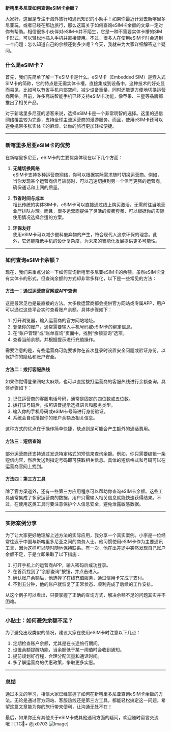 **新喀里多尼亚如何查询eSIM卡余额？**

大家好，这里是专注于海外旅行和通讯知识的小助手！如果你最近计划去新喀里多尼亚玩，或者已经在那边旅行，那么这篇关于如何查询eSIM卡余额的文章一定对你有帮助。相信很多小伙伴对eSIM卡并不陌生，它是一种不需要实体卡槽的SIM卡形式，可以轻松地插入手机并直接使用。不过，很多人在使用eSIM卡时会遇到一个问题：怎么知道自己的余额还剩多少呢？今天，我就来为大家详细解答这个疑问。

### 什么是eSIM卡？

首先，我们先简单了解一下eSIM卡是什么。eSIM卡（Embedded SIM）是嵌入式SIM卡的简称，它的特点是无需实体卡槽，直接集成到设备中。这种技术的好处显而易见，比如可以节省手机内部空间、减少设备重量，同时还能更方便地切换运营商网络。目前，许多高端智能手机已经支持eSIM卡功能，像苹果、三星等品牌都推出了相关产品。

对于新喀里多尼亚的游客来说，选择eSIM卡是一个非常明智的选择。这里的通信网络覆盖较为完善，支持全球主流运营商的漫游服务。而且，使用eSIM卡还可以避免携带多张实体卡的麻烦，让你的旅行更加轻松便捷。

---

### 新喀里多尼亚eSIM卡的优势

在新喀里多尼亚，eSIM卡的主要优势体现在以下几个方面：

1. **无缝切换网络**  
   eSIM卡支持多种运营商网络，你可以根据实际需求随时切换运营商。例如，当你发现某个运营商信号较弱时，可以迅速切换到另一个信号更强的运营商，确保通话和上网的质量。

2. **节省时间与成本**  
   相比传统的实体SIM卡，eSIM卡可以直接通过线上购买激活，无需前往当地营业厅排队办理。而且，很多运营商提供了灵活的资费套餐，可以根据你的实际使用情况选择合适的方案。

3. **环保友好**  
   使用eSIM卡可以减少塑料废弃物的产生，符合现代人追求环保的理念。此外，它还能降低手机的设计复杂度，为未来的智能化发展提供更多可能性。

---

### 如何查询eSIM卡余额？

现在，我们来重点讨论一下如何查询新喀里多尼亚eSIM卡的余额。虽然eSIM卡没有实体卡的形式，但查询余额的方式却非常多样化，以下是一些常见的方法：

#### 方法一：通过运营商官网或APP查询
这是最常见也是最直接的方法。大多数运营商都会提供官方网站或专属APP，用户可以通过这些平台实时查看账户余额。具体步骤如下：

1. 打开浏览器，输入运营商的官方网站地址。
2. 登录你的账户，通常需要输入手机号码或eSIM卡的绑定信息。
3. 在“账户管理”或“账单查询”页面中，找到“余额查询”选项。
4. 查看当前余额，并根据提示进行充值操作。

需要注意的是，有些运营商可能要求你在首次登录时设置安全问题或验证身份，以保护你的隐私和账户安全。

#### 方法二：拨打客服热线
如果你觉得登录网站太麻烦，也可以直接拨打运营商的客服热线进行余额查询。具体步骤如下：

1. 记住运营商的客服电话号码，通常是固定的四位数或五位数。
2. 拨打该号码后，按照语音提示选择语言和服务类型。
3. 输入你的手机号码或eSIM卡号码进行身份验证。
4. 系统会自动播报你的账户余额及相关信息。

这种方式的优点在于操作简单快捷，缺点则是可能会产生额外的通话费用。

#### 方法三：短信查询
部分运营商还支持通过发送特定格式的短信来查询余额。例如，你只需要编辑一条短信内容，然后发送到指定号码即可获取相关信息。具体的短信格式和号码可以在运营商官网上找到。

#### 方法四：第三方工具
除了官方渠道外，还有一些第三方应用程序可以帮助你查询eSIM卡余额。这些工具通常集成了多家运营商的数据，用户只需输入相关信息就能快速获得结果。不过，在使用这类工具时要注意保护个人信息安全，避免泄露敏感数据。

---

### 实际案例分享

为了让大家更好地理解上述方法的实际应用，我分享一个真实案例。小李是一位经常往返于中国与新喀里多尼亚之间的商务人士。他习惯使用eSIM卡作为主要通讯工具，因为这样可以随时随地保持联系。有一次，他在出差途中突然发现自己账户余额不足，于是立即采取了以下措施：

1. 打开手机上的运营商APP，输入密码后成功登录。
2. 在首页找到了“余额查询”按钮，并点击进入。
3. 确认账户余额后，他选择了在线充值服务，通过信用卡完成了支付。
4. 不到五分钟，他的账户就恢复了正常状态，顺利完成了后续的工作安排。

从这个例子可以看出，只要掌握了正确的查询方式，解决余额不足的问题其实并不困难。

---

### 小贴士：如何避免余额不足？

为了避免出现类似的情况，建议大家在使用eSIM卡时注意以下几点：

1. 定期检查账户余额，尤其是在长途旅行期间。
2. 设置余额提醒功能，当余额低于某一阈值时会收到通知。
3. 提前规划好行程，合理分配流量和通话时间。
4. 多了解运营商的优惠政策，争取更多实惠。

---

### 总结

通过本文的学习，相信大家已经掌握了如何在新喀里多尼亚查询eSIM卡余额的方法。无论是通过官方网站、客服热线还是第三方工具，都能轻松搞定这一问题。希望这篇文章能为你的旅行带来便利，让沟通无处不在！

最后，如果你还有其他关于eSIM卡或其他通讯方面的疑问，欢迎随时留言交流哦！[TG💪+ @jx0703 ![Image](https://github.com/user-attachments/assets/dbca1d08-cadb-493c-b0ec-ad6f7a83f270)]